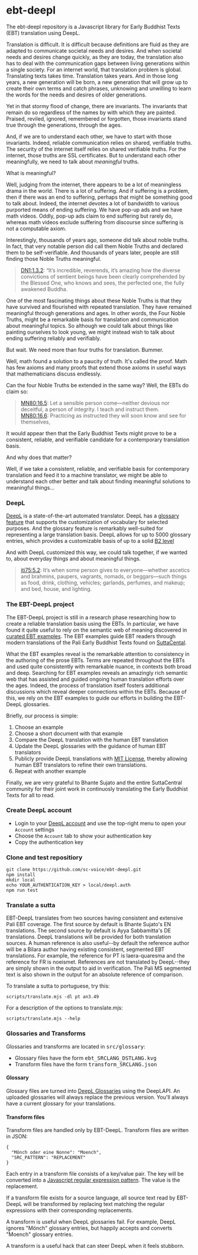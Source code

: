 # ebt-deepl
The ebt-deepl repository is a Javascript library 
for Early Buddhist Texts (EBT) translation using DeepL.

Translation is difficult. It is difficult because definitions
are fluid as they are adapted to communicate societal needs
and desires. And when societal needs and desires change 
quickly, as they are today, the translation also has to 
deal with the communication gaps between living generations 
within a single society.
For an internet world, that translation problem is global.
Translating texts takes time. Translation takes years. 
And in those long years, a new generation will be born,
a new generation that will grow up to create their own
terms and catch phrases, unknowing and unwilling 
to learn the words for the needs and desires of 
older generations.

Yet in that stormy flood of change, there are invariants.
The invariants that remain do so regardless of the names
by with which they are painted. 
Praised, reviled, ignored, remembered or forgotten,
those invariants stand true through the generations,
through the ages. 

And, if we are to understand each other, 
we have to start with those invariants.
Indeed, reliable communication relies on shared, 
verifiable truths. The security of the internet
itself relies on shared verifiable truths.
For the internet, those truths are SSL certificates.
But to understand each other meaningfully,
we need to talk about _meaningful_ truths.

What is meaningful?

Well, judging from the internet, there appears to
be a lot of meaningless drama in the world. 
There is a lot of suffering. 
And if suffering is a problem,
then if there was an end to suffering, perhaps
that might be something good to talk about.
Indeed, the internet devotes a lot of bandwidth
to various purported means of ending suffering. 
We have pop-up ads and we have math videos.
Oddly, pop-up ads claim to end suffering but
rarely do, whereas math videos exclude
suffering from discourse since suffering is
not a computable axiom.

Interestingly, thousands of years ago, someone
did talk about noble truths. In fact, that
very notable person did call them Noble Truths
and declared them to be self-verifiable.
And thousands of years later, people are still
finding those Noble Truths meaningful.

> [DN1:1.3.2](https://suttacentral.net/dn1/en/sujato#dn1:1.3.2): “It’s incredible, reverends, it’s amazing how the diverse convictions of sentient beings have been clearly comprehended by the Blessed One, who knows and sees, the perfected one, the fully awakened Buddha.

One of the most fascinating things about these
Noble Truths is that they have survived
and flourished with repeated translation.
They have remained meaningful through generations
and ages. In other words, the Four Noble Truths,
might be a remarkable basis for translation
and communication about meaningful topics.
So although we could talk about things like
painting ourselves to look young, 
we might instead 
wish to talk about ending suffering 
reliably and verifiably.

But wait. We need more than four truths
for translation. Bummer.

Well, math found a solution to a paucity of truth.
It's called the proof. Math has few axioms and many
proofs that extend those axioms in useful ways
that mathematicians discuss endlessly.

Can the four Noble Truths be extended in the same
way? Well, the EBTs do claim so:

> [MN80:16.5](https://suttacentral.net/mn80/en/sujato#mn80:16.5): Let a sensible person come—neither devious nor deceitful, a person of integrity. I teach and instruct them.  
> [MN80:16.6](https://suttacentral.net/mn80/en/sujato#mn80:16.6): Practicing as instructed they will soon know and see for themselves,

It would appear then that the Early Buddhist Texts
might prove to be a consistent, reliable, and verifiable 
candidate for a contemporary translation basis.

And why does that matter?

Well, if we take a consistent,
reliable, and verifiable basis for contemporary translation
and feed it to a machine translator,
we might be able to understand each other better
and talk about finding meaningful solutions 
to meaningful things...

### DeepL
[DeepL](https://deepl.com) is a state-of-the-art
automated translator. 
DeepL has a [glossary feature](https://support.deepl.com/hc/en-us/articles/360021634540-About-the-glossary-feature)
that supports the customization of vocabulary
for selected purposes.
And the glossary feature is remarkably well-suited
for representing a large translation basis.
DeepL allows for up to 5000 glossary entries,
which provides a customizable basis of up to a solid [B2 level](https://preply.com/en/blog/english-language-levels/#:~:text=When%20you%20reach%20B1%2C%20you,pass%20the%20B1%20Cambridge%20examination.)

And with DeepL customized this way, 
we could talk together,
if we wanted to, about
everyday things and about meaningful things.

> [iti75:5.2](https://suttacentral.net/iti75/en/sujato#iti75:5.2): It’s when some person gives to everyone—whether ascetics and brahmins, paupers, vagrants, nomads, or beggars—such things as food, drink, clothing, vehicles; garlands, perfumes, and makeup; and bed, house, and lighting.

### The EBT-DeepL project 

The EBT-DeepL project is still in a research phase
researching how to create
a reliable translation basis using the EBTs.
In particular, we have found it quite useful to 
rely on the semantic web of meaning 
discovered in 
[curated EBT examples](https://github.com/ebt-site/ebt-data/tree/published/examples).
The EBT examples guide EBT readers through
modern translations of the Pali Early Buddhist Texts
found on [SuttaCental](https://suttacentral.net).

What the EBT examples reveal is the remarkable attention to
consistency in the authoring of the prose EBTs.
Terms are repeated throughout the EBTs
and used quite consistently with remarkable nuance,
in contexts both broad and deep.
Searching for EBT examples reveals
an amazingly rich semantic web that has
assisted and guided ongoing human translation efforts
over the ages. 
Indeed, the process of translation itself
fosters additional discussions which
reveal deeper connections within the EBTs.
Because of this, we rely on the EBT examples 
to guide our efforts in building
the EBT-DeepL glossaries.

Briefly, our process is simple:

1. Choose an example
1. Choose a short document with that example
1. Compare the DeepL translation with the human EBT translation
1. Update the DeepL glossaries with the guidance of human EBT translators
1. Publicly provide DeepL translations with [MIT License](https://opensource.org/license/mit/), thereby allowing human EBT translators to refine their own translations.
1. Repeat with another example

Finally, we are very grateful to Bhante Sujato
and the entire SuttaCentral community 
for their joint work in continuosly translating
the Early Buddhist Texts for all to read.

### Create DeepL account

* Login to your [DeepL account](https://deepl.com) and use the top-right menu to open your ```Account``` settings
* Choose the ```Account``` tab to show your authentication key
* Copy the authentication key

### Clone and test repositiory

```
git clone https://github.com/sc-voice/ebt-deepl.git
npm install
mkdir local
echo YOUR_AUTHENTICATION_KEY > local/deepl.auth
npm run test
```


### Translate a sutta

EBT-DeepL translates from two sources having consistent and extensive Pali EBT coverage.
The first source by default is Bhante Sujato's EN translations.
The second source by default is Ayya Sabbamitta's DE translations.
DeepL translations will be provided for both translation sources.
A human reference is also useful--by default the reference
author will be a Bilara author having
existing consistent, segmented EBT translations.
For example, the reference for PT is laera-quaresma 
and the reference for FR is noeismet.
References are not translated by DeepL--they are simply shown
in the output to aid in verification.
The Pali MS segmented text is also shown in the output
for an absolute reference of comparison.

To translate a sutta to portuguese, try this:

```
scripts/translate.mjs -dl pt an3.49

```

For a description of the options to translate.mjs:

```
scripts/translate.mjs --help
```

### Glossaries and Transforms

Glossaries and transforms are located in <kbd>src/glossary</kbd>:

* Glossary files have the form <kbd>ebt_SRCLANG_DSTLANG.kvg</kbd>
* Transform files have the form <kbd>transform_SRCLANG.json</kbd>

#### Glossary

Glossary files are turned into 
[DeepL Glossaries](https://support.deepl.com/hc/en-us/articles/360021634540-About-the-glossary-feature) 
using the DeepLAPI.
An uploaded glossaries will always replace the previous version.
You'll always have a current glossary for your translations.

#### Transform files
Transform files are handled only by EBT-DeepL. 
Transform files are written in JSON:

```
{
  "Mönch oder eine Nonne": "Moench",
  "SRC_PATTERN": "REPLACEMENT"
}
```
Each entry in a transform file consists of a key/value pair.
The key will be converted into a 
[Javascript regular expression pattern](https://developer.mozilla.org/en-US/docs/Web/JavaScript/Guide/Regular_expressions).
The value is the replacement.

If a transform file exists for a source language,
all source text read by EBT-DeepL will be 
transformed by replacing text matching 
the regular expressions with their corresponding replacements.

A transform is useful when DeepL glossaries fail. 
For example, DeepL ignores "Mönch" glossary entries,
but happily accepts and converts "Moench" glossary entries.

A transform is a useful hack that can steer DeepL when it feels stubborn.

